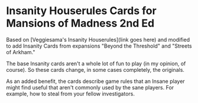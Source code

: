 # Insanity Houserules Cards for Mansions of Madness 2nd Ed

Based on [Veggiesama's Insanity Houserules](link goes here) and
modified to add Insanity Cards from expansions "Beyond the Threshold"
and "Streets of Arkham."

The base Insanity cards aren't a whole lot of fun to play (in my opinion,
of course). So these cards change, in some cases completely, the originals.

As an added benefit, the cards describe game rules that an Insane player
might find useful that aren't commonly used by the sane players. For
example, how to steal from your fellow investigators.
